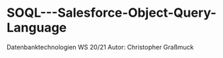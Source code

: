 # SOQL---Salesforce-Object-Query-Language
Datenbanktechnologien WS 20/21
Autor: Christopher Graßmuck

